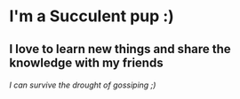 # I'm a Succulent pup :)

##  I love to learn new things and share the knowledge with my friends

###### I can survive the drought of gossiping ;)
